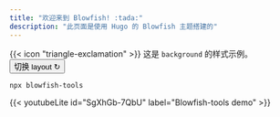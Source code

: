```yaml
---
title: "欢迎来到 Blowfish! :tada:"
description: "此页面是使用 Hugo 的 Blowfish 主题搭建的"
---
```



<div class="flex px-4 py-2 mb-8 text-base rounded-md bg-primary-100 dark:bg-primary-900">
  <span class="flex items-center ltr:pr-3 rtl:pl-3 text-primary-400">
    {{< icon "triangle-exclamation" >}}
  </span>
  <span class="flex items-center justify-between grow dark:text-neutral-300">
    <span class="prose dark:prose-invert"> 这是 <code id="layout">background</code> 的样式示例。</span>
    <button
      id="switch-layout-button"
      class="px-4 !text-neutral !no-underline rounded-md bg-primary-600 hover:!bg-primary-500 dark:bg-primary-800 dark:hover:!bg-primary-700"
    >
      切换 layout &orarr;
    </button>
  </span>
</div>


```shell
npx blowfish-tools
```  

{{< youtubeLite id="SgXhGb-7QbU" label="Blowfish-tools demo" >}}


